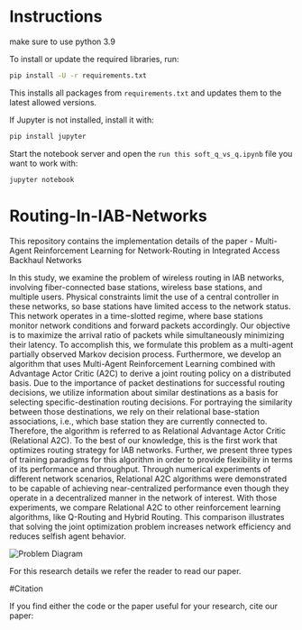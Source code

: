 # Instructions
 
make sure to use python 3.9

To install or update the required libraries, run:

```bash
pip install -U -r requirements.txt
```

This installs all packages from `requirements.txt` and updates them to the latest allowed versions.

If Jupyter is not installed, install it with:

```bash
pip install jupyter
```

Start the notebook server and open the `run this soft_q_vs_q.ipynb` file you want to work with:

```bash
jupyter notebook
```



# Routing-In-IAB-Networks
This repository contains the implementation details of the paper - 
Multi-Agent Reinforcement Learning for Network-Routing in Integrated Access Backhaul Networks

In this study, we examine the problem of wireless routing in IAB networks, involving fiber-connected base stations, wireless base stations, and multiple users. Physical constraints limit the use of a central controller in these networks, so base stations have limited access to the network status. This network operates in a time-slotted regime, where base stations monitor network conditions and forward packets accordingly.
Our objective is to maximize the arrival ratio of packets while simultaneously minimizing their latency. To accomplish this, we formulate this problem as a multi-agent partially observed Markov decision process. Furthermore, we develop an algorithm that uses Multi-Agent Reinforcement Learning combined with Advantage Actor Critic (A2C) to derive a joint routing policy on a distributed basis. Due to the importance of packet destinations for successful routing decisions, we utilize information about similar destinations as a basis for selecting specific-destination routing decisions. For portraying the similarity between those destinations, we rely on their relational base-station associations, i.e., which base station they are currently connected to. Therefore, the algorithm is referred to as Relational Advantage Actor Critic (Relational A2C). To the best of our knowledge, this is the first work that optimizes routing strategy for IAB networks. Further, we present three types of training paradigms for this algorithm in order to provide flexibility in terms of its performance and throughput. Through numerical experiments of different network scenarios, Relational A2C algorithms were demonstrated to be capable of achieving near-centralized performance even though they operate in a decentralized manner in the network of interest. With those experiments, we compare Relational A2C to other reinforcement learning algorithms, like Q-Routing and Hybrid Routing. This comparison illustrates that solving the joint optimization problem increases network efficiency and reduces selfish agent behavior.

![Problem Diagram](https://user-images.githubusercontent.com/49431639/207116476-c21eec37-8604-4fb9-a499-d32c24fb8f04.png)

For this research details we refer the reader to read our paper.

#Citation

If you find either the code or the paper useful for your research, cite our paper:

